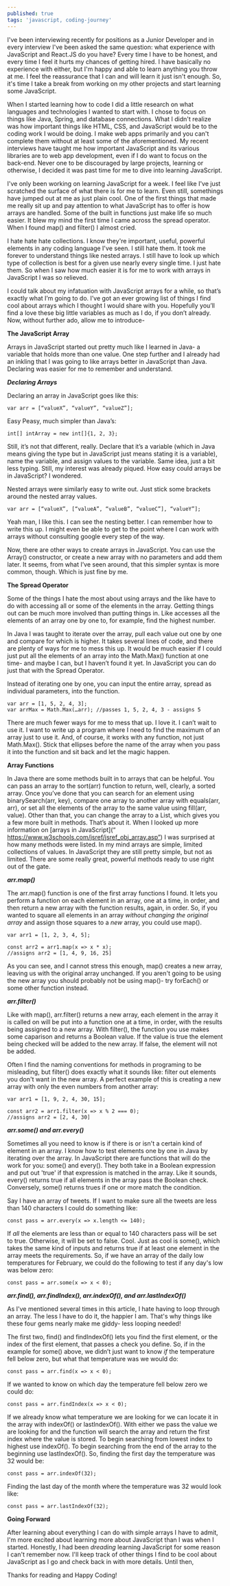 ```yaml
---
published: true
tags: 'javascript, coding-journey'
---
```

I've been interviewing recently for positions as a Junior Developer and in every interview I've been asked the same question: what experience with JavaScript and React.JS do you have? Every time I have to be honest, and every time I feel it hurts my chances of getting hired. I have basically no experience with either, but I'm happy and able to learn anything you throw at me. I feel the reassurance that I can and will learn it just isn't enough. So, it's time I take a break from working on my other projects and start learning some JavaScript.

<!-- more -->

When I started learning how to code I did a little research on what languages and technologies I wanted to start with. I chose to focus on things like Java, Spring, and database connections. What I didn't realize was how important things like HTML, CSS, and JavaScript would be to the coding work I would be doing. I make web apps primarily and you can't complete them without at least some of the aforementioned. My recent interviews have taught me how important JavaScript and its various libraries are to web app development, even if I do want to focus on the back-end. Never one to be discouraged by large projects, learning or otherwise, I decided it was past time for me to dive into learning JavaScript.

I've only been working on learning JavaScript for a week. I feel like I've just scratched the surface of what there is for me to learn. Even still, somethings have jumped out at me as just plain cool. One of the first things that made me really sit up and pay attention to what JavaScript has to offer is how arrays are handled. Some of the built in functions just make life so much easier. It blew my mind the first time I came across the spread operator. When I found map() and filter() I almost cried. 

I hate hate hate collections. I know they're important, useful, powerful elements in any coding language I've seen. I still hate them. It took me forever to understand things like nested arrays. I still have to look up which type of collection is best for a given use nearly every single time. I just hate them. So when I saw how much easier it is for me to work with arrays in JavaScript I was so relieved. 

I could talk about my infatuation with JavaScript arrays for a while, so that’s exactly what I’m going to do. I’ve got an ever growing list of things I find cool about arrays which I thought I would share with you. Hopefully you’ll find a love these big little variables as much as I do, if you don’t already.
Now, without further ado, allow me to introduce-

**The JavaScript Array**

Arrays in JavaScript started out pretty much like I learned in Java- a variable that holds more than one value. One step further and I already had an inkling that I was going to like arrays better in JavaScript than Java. Declaring was easier for me to remember and understand.  


***Declaring Arrays***

Declaring an array in JavaScript goes like this:
	
	var arr = [“valueX”, “valueY”, “valueZ”];
	
Easy Peasy, much simpler than Java’s:
	
	int[] intArray = new int[]{1, 2, 3};
	

Still, it’s not that different, really. Declare that it’s a variable (which in Java means giving the type but in JavaScript just means stating it is a variable), name the variable, and assign values to the variable. Same idea, just a bit less typing. Still, my interest was already piqued. How easy could arrays be in JavaScript? I wondered. 

Nested arrays were similarly easy to write out. Just stick some brackets around the nested array values.

	var arr = [“valueX”, [“valueA”, “valueB”, “valueC”], “valueY”];
	

Yeah man, I like this. I can see the nesting better. I can remember how to write this up. I might even be able to get to the point where I can work with arrays without consulting google every step of the way. 

Now, there are other ways to create arrays in JavaScript. You can use the Array() constructor, or create a new array with no parameters and add them later. It seems, from what I’ve seen around, that this simpler syntax is more common, though. Which is just fine by me.


**The Spread Operator**

Some of the things I hate the most about using arrays and the like have to do with accessing all or some of the elements in the array. Getting things out can be much more involved than putting things in. Like accesses all the elements of an array one by one to, for example, find the highest number.

In Java I was taught to iterate over the array, pull each value out one by one and compare for which is higher. It takes several lines of code, and there are plenty of ways for me to mess this up. It would be much easier if I could just put all the elements of an array into the Math.Max() function at one time- and maybe I can, but I haven’t found it yet. In JavaScript you can do just that with the Spread Operator. 

Instead of iterating one by one, you can input the entire array, spread as individual parameters, into the function. 
	
	var arr = [1, 5, 2, 4, 3];
	var arrMax = Math.Max(…arr); //passes 1, 5, 2, 4, 3 - assigns 5
	

There are much fewer ways for me to mess that up. I love it. I can’t wait to use it. I want to write up a program where I need to find the maximum of an array just to use it. And, of course, it works with any function, not just Math.Max(). Stick that ellipses before the name of the array when you pass it into the function and sit back and let the magic happen. 


**Array Functions**

In Java there are some methods built in to arrays that can be helpful. You can pass an array to the sort(arr) function to return, well, clearly, a sorted array. Once you’ve done that you can search for an element using binarySearch(arr, key), compare one array to another array with equals(arr, arr), or set all the elements of the array to the same value using fill(arr, value). Other than that, you can change the array to a List, which gives you a few more built in methods. That’s about it.
When I looked up more information on [arrays in JavaScript](“ https://www.w3schools.com/jsref/jsref_obj_array.asp”) I was surprised at how many methods were listed. In my mind arrays are simple, limited collections of values. In JavaScript they are still pretty simple, but not as limited. There are some really great, powerful methods ready to use right out of the gate. 

***arr.map()***

The arr.map() function is one of the first array functions I found. It lets you perform a function on each element in an array, one at a time, in order, and then return a new array with the function results, again, in order. So, if you wanted to square all elements in an array *without changing the original array* and assign those squares to a *new* array, you could use map().
	
    var arr1 = [1, 2, 3, 4, 5];
    
    const arr2 = arr1.map(x => x * x);
    //assigns arr2 = [1, 4, 9, 16, 25]
    
As you can see, and I cannot stress this enough, map() creates a new array, leaving us with the original array unchanged. If you aren't going to be using the new array you should probably not be using map()- try forEach() or some other function instead. 

***arr.filter()***

Like with map(), arr.filter() returns a new array, each element in the array it is called on will be put into a function one at a time, in order, with the results being assigned to a new array. With filter(), the function you use makes some caparison and returns a Boolean value. If the value is true the element being checked will be added to the new array. If false, the element will not be added. 

Often I find the naming conventions for methods in programing to be misleading, but filter() does exactly what it sounds like: filter out elements you don't want in the new array. A perfect example of this is creating a new array with only the even numbers from another array:
	
    var arr1 = [1, 9, 2, 4, 30, 15];
    
    const arr2 = arr1.filter(x => x % 2 === 0);
    //assigns arr2 = [2, 4, 30]
    
***arr.some() and arr.every()***

Sometimes all you need to know is if there is or isn't a certain kind of element in an array. I know how to test elements one by one in Java by iterating over the array. In JavaScript there are functions that will do the work for you: some() and every(). They both take in a Boolean expression and put out 'true' if that expression is matched in the array. Like it sounds, every() returns true if all elements in the array pass the Boolean check. Conversely, some() returns trues if one or more match the condition. 

Say I have an array of tweets. If I want to make sure all the tweets are less than 140 characters I could do something like:
	
    const pass = arr.every(x => x.length <= 140);
    
If *all* the elements are less than or equal to 140 characters pass will be set to true. Otherwise, it will be set to false. Cool. Just as cool is some(), which takes the same kind of inputs and returns true if at least one element in the array meets the requirements. So, if we have an array of the daily low temperatures for February, we could do the following to test if any day's low was below zero:
	
    const pass = arr.some(x => x < 0);
   

***arr.find(), arr.findIndex(), arr.indexOf(), and arr.lastIndexOf()***

As I've mentioned several times in this article, I hate having to loop through an array. The less I have to do it, the happier I am. That's why things like these four gems nearly make me giddy- less looping needed!

The first two, find() and findIndexOf() lets you find the first element, or the index of the first element, that passes a check you define. So, if in the example for some() above, we didn’t just want to know *if* the temperature fell below zero, but what that temperature was we would do:
	
    const pass = arr.find(x => x < 0);
   
If we wanted to know on which day the temperature fell below zero we could do:
	
    const pass = arr.findIndex(x => x < 0);
   
If we already know what temperature we are looking for we can locate it in the array with indexOf() or lastIndexOf(). With either we pass the value we are looking for and the function will search the array and return the first index where the value is stored. To begin searching from lowest index to highest use indexOf(). To begin searching from the end of the array to the beginning use lastIndexOf(). So, finding the first day the temperature was 32 would be:
	
    const pass = arr.indexOf(32);
   
Finding the last day of the month where the temperature was 32 would look like:
	
    const pass = arr.lastIndexOf(32);
   

**Going Forward**

After learning about everything I can do with simple arrays I have to admit, I'm more excited about learning more about JavaScript than I was when I started. Honestly, I had been *dreading* learning JavaScript for some reason I can't remember now. I'll keep track of other things I find to be cool about JavaScript as I go and check back in with more details. Until then,

Thanks for reading and Happy Coding!
